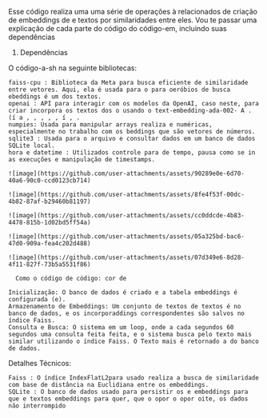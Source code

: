Esse código realiza uma uma série de operações à relacionados de criação de embeddings de e textos por similaridades entre eles. Vou te passar uma explicação de cada parte do código do código-em, incluindo suas dependências

1. Dependências

O código-a-sh na seguinte bibliotecas:

    faiss-cpu : Biblioteca da Meta para busca eficiente de similaridade entre vetores. Aqui, ela é usada para o para oeróbios de busca ebeddings é um dos textos.
    openai : API para interagir com os modelos da OpenAI, caso neste, para criar incorpora os textos dos o usando o text-embedding-ada-002- A . (í a , , , , , í , .
    numpies: Usada para manipular arrays realiza e numéricas, especialmente no trabalho com os beddings que são vetores de números.
    sqlite3 : Usada para o arquivo e consultar dados em um banco de dados SQLite local.
    hora e datetime : Utilizados controle para de tempo, pausa como se in as execuções e manipulação de timestamps.

    ![image](https://github.com/user-attachments/assets/90289e0e-6d70-40a6-90c0-ccd0123cb714)

    ![image](https://github.com/user-attachments/assets/8fe4f53f-00dc-4b82-87af-b29460b81197)

    ![image](https://github.com/user-attachments/assets/cc0ddcde-4b83-4478-815b-1d02bd5ff54a)

    ![image](https://github.com/user-attachments/assets/05a325bd-bac6-47d0-909a-fea4c202d488)

    ![image](https://github.com/user-attachments/assets/07d349e6-8d28-4f11-827f-73b5a5531f86)

      Como o código de código: cor de

    Inicialização: O banco de dados é criado e a tabela embeddings é configurada (e).
    Armazenamento de Embeddings: Um conjunto de textos de textos é no banco de dados, e os incorporaddings correspondentes são salvos no índice Faiss.
    Consulta e Busca: O sistema em um loop, onde a cada segundos 60 segundos uma consulta feita feita, e o sistema busca pelo texto mais similar utilizando o índice Faiss. O Texto mais é retornado a do banco de dados.

Detalhes Técnicos:

    Faiss : O índice IndexFlatL2para usado realiza a busca de similaridade com base de distância na Euclidiana entre os embeddings.
    SQLite : O banco de dados usado para persistir os e embeddings para que e textos embeddings para quer, que o opor o opor oite, os dados não interrompido 



    



